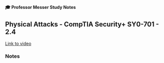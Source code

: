 #### 🎓 Professor Messer Study Notes

## Physical Attacks - CompTIA Security+ SY0-701 - 2.4

[Link to video]()

### Notes